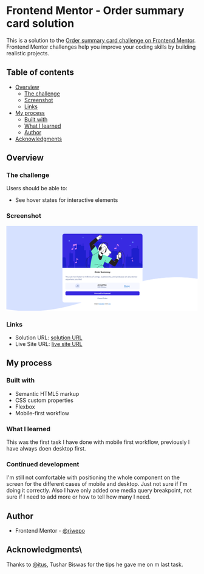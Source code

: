 # Frontend Mentor - Order summary card solution

This is a solution to the [Order summary card challenge on Frontend Mentor](https://www.frontendmentor.io/challenges/order-summary-component-QlPmajDUj). Frontend Mentor challenges help you improve your coding skills by building realistic projects.

## Table of contents

- [Overview](#overview)
  - [The challenge](#the-challenge)
  - [Screenshot](#screenshot)
  - [Links](#links)
- [My process](#my-process)
  - [Built with](#built-with)
  - [What I learned](#what-i-learned)
  - [Author](#author)
- [Acknowledgments](#acknowledgments)

## Overview

### The challenge

Users should be able to:

- See hover states for interactive elements

### Screenshot

![](./screenshot/screenshot.png?raw=true)

### Links

- Solution URL: [solution URL](https://github.com/riwepo/fem-order-summary-component)
- Live Site URL: [live site URL](https://riwepo.github.io/fem-order-summary-component/)

## My process

### Built with

- Semantic HTML5 markup
- CSS custom properties
- Flexbox
- Mobile-first workflow

### What I learned

This was the first task I have done with mobile first workflow, previously I have always doen desktop first.

### Continued development

I'm still not comfortable with positioning the whole component on the screen for the different cases of mobile and desktop. Just not sure if I'm doing it correctly. Also I have only added one media query breakpoint, not sure if I need to add more or how to tell how many I need.

## Author

- Frontend Mentor - [@riwepo](https://www.frontendmentor.io/profile/riwepo)

## Acknowledgments\

Thanks to [@itus](https://www.frontendmentor.io/profile/itus), Tushar Biswas for the tips he gave me on m last task.
